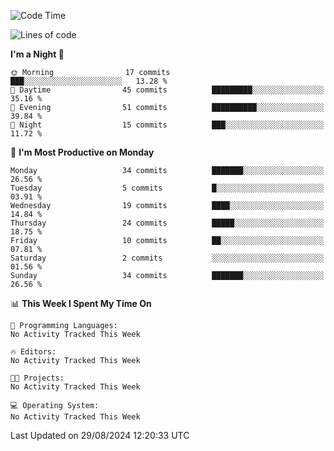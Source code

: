 <!--START_SECTION:waka-->
![Code Time](http://img.shields.io/badge/Code%20Time-211%20hrs%2044%20mins-blue)

![Lines of code](https://img.shields.io/badge/From%20Hello%20World%20I%27ve%20Written-16.7%20thousand%20lines%20of%20code-blue)

**I'm a Night 🦉** 

```text
🌞 Morning                17 commits          ███░░░░░░░░░░░░░░░░░░░░░░   13.28 % 
🌆 Daytime                45 commits          █████████░░░░░░░░░░░░░░░░   35.16 % 
🌃 Evening                51 commits          ██████████░░░░░░░░░░░░░░░   39.84 % 
🌙 Night                  15 commits          ███░░░░░░░░░░░░░░░░░░░░░░   11.72 % 
```
📅 **I'm Most Productive on Monday** 

```text
Monday                   34 commits          ███████░░░░░░░░░░░░░░░░░░   26.56 % 
Tuesday                  5 commits           █░░░░░░░░░░░░░░░░░░░░░░░░   03.91 % 
Wednesday                19 commits          ████░░░░░░░░░░░░░░░░░░░░░   14.84 % 
Thursday                 24 commits          █████░░░░░░░░░░░░░░░░░░░░   18.75 % 
Friday                   10 commits          ██░░░░░░░░░░░░░░░░░░░░░░░   07.81 % 
Saturday                 2 commits           ░░░░░░░░░░░░░░░░░░░░░░░░░   01.56 % 
Sunday                   34 commits          ███████░░░░░░░░░░░░░░░░░░   26.56 % 
```


📊 **This Week I Spent My Time On** 

```text
💬 Programming Languages: 
No Activity Tracked This Week

🔥 Editors: 
No Activity Tracked This Week

🐱‍💻 Projects: 
No Activity Tracked This Week

💻 Operating System: 
No Activity Tracked This Week
```


 Last Updated on 29/08/2024 12:20:33 UTC
<!--END_SECTION:waka-->
